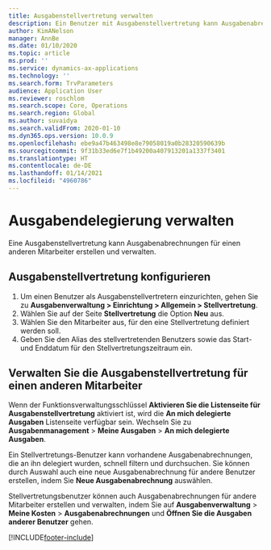 ```yaml
---
title: Ausgabenstellvertretung verwalten
description: Ein Benutzer mit Ausgabenstellvertretung kann Ausgabenabrechnungen für einen anderen Mitarbeiter in der Organisation erstellen und verwalten.
author: KimANelson
manager: AnnBe
ms.date: 01/10/2020
ms.topic: article
ms.prod: ''
ms.service: dynamics-ax-applications
ms.technology: ''
ms.search.form: TrvParameters
audience: Application User
ms.reviewer: roschlom
ms.search.scope: Core, Operations
ms.search.region: Global
ms.author: suvaidya
ms.search.validFrom: 2020-01-10
ms.dyn365.ops.version: 10.0.9
ms.openlocfilehash: ebe9a47b463498e8e79058019a0b28320590639b
ms.sourcegitcommit: 9f31b33ed6e7f1b49200a407913201a1337f3401
ms.translationtype: HT
ms.contentlocale: de-DE
ms.lasthandoff: 01/14/2021
ms.locfileid: "4960786"
---
```

# <a name="manage-expense-delegation"></a>Ausgabendelegierung verwalten

Eine Ausgabenstellvertretung kann Ausgabenabrechnungen für einen anderen Mitarbeiter erstellen und verwalten.

## <a name="configure-expense-delegation"></a>Ausgabenstellvertretung konfigurieren

1. Um einen Benutzer als Ausgabenstellvertretern einzurichten, gehen Sie zu **Ausgabenverwaltung > Einrichtung > Allgemein > Stellvertretung**.
2. Wählen Sie auf der Seite **Stellvertretung** die Option **Neu** aus.
3. Wählen Sie den Mitarbeiter aus, für den eine Stellvertretung definiert werden soll. 
4. Geben Sie den Alias des stellvertretenden Benutzers sowie das Start- und Enddatum für den Stellvertretungszeitraum ein.

## <a name="manage-expense-delegation-for-another-employee"></a>Verwalten Sie die Ausgabenstellvertretung für einen anderen Mitarbeiter

Wenn der Funktionsverwaltungsschlüssel **Aktivieren Sie die Listenseite für Ausgabenstellvertretung** aktiviert ist, wird die **An mich delegierte Ausgaben** Listenseite verfügbar sein. Wechseln Sie zu **Ausgabenmanagement** > **Meine Ausgaben** > **An mich delegierte Ausgaben**.

Ein Stellvertretungs-Benutzer kann vorhandene Ausgabenabrechnungen, die an ihn delegiert wurden, schnell filtern und durchsuchen. Sie können durch Auswahl auch eine neue Ausgabenabrechnung für andere Benutzer erstellen, indem Sie **Neue Ausgabenabrechnung** auswählen.

Stellvertretungsbenutzer können auch Ausgabenabrechnungen für andere Mitarbeiter erstellen und verwalten, indem Sie auf **Ausgabenverwaltung** > **Meine Kosten** > **Ausgabenabrechnungen** und **Öffnen Sie die Ausgaben anderer Benutzer** gehen.


[!INCLUDE[footer-include](../includes/footer-banner.md)]